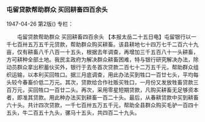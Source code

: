 ### 屯留贷款帮助群众  买回耕畜四百余头

1947-04-26
第2版()
专栏：

　　屯留贷款帮助群众
    买回耕畜四百余头
    【本报太岳二十五日电】屯留银行以一千七百卅五万五千元贷款，帮助群众购买耕畜。该县耕地七十四万七千二百六十九亩，仅有耕畜八千八百一十五头，根据去年调查，再增加三千五百八十一头耕畜，方可耕种全部土地。我民主政府为解决群众耕畜困难，特与银行研究解决办法，除动员群众拿出积蓄伙买外，银行于去冬首次贷款二百七十二万五千元，帮助群众组织运输，以本利买回牲口。据三月底调查，用此办法买到牲口一百廿七头，平均每头较今春畜价低二万元。其次，贷款给合作社贩买牲口，一月份又发放牲畜贷款三百万元，买回牲口一百廿二头。再次，采用零星短期贷款，凡购买耕畜无足够资本者，即准其贷款。用此种办法买到耕畜一百二十头。最后，从春耕贷款中买到耕畜六十头。共计四次贷款，一千七百卅五万五千元，帮助全县群众购买毛驴一百四十五头，牛二百五十九头，骡马十五头，共四百二十九头。
